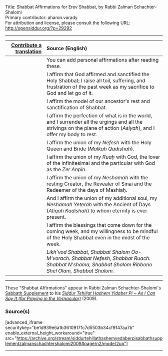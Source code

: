 <html>
<head></head>
<body>
Title: Shabbat Affirmations for Erev Shabbat, by Rabbi Zalman Schachter-Shalomi<br />
Primary contributor: aharon.varady<br />
For attribution and license, please consult the following URL: <a href="http://opensiddur.org/?p=29292">http://opensiddur.org/?p=29292</a>
<p />
<hr />

<table style="margin-left: auto;margin-right: auto;" class="draggable">
<thead><tr><th id="x" style="text-align: right;"><a href="/contributing/upload/">Contribute a translation</a></th><th style="text-align: left;">Source (English)</th></tr></thead>
<tbody>
<tr><td style="vertical-align:top;">
<div class="liturgy"><span lang="he">

</span></div></td>
 
<td style="vertical-align:top;">
<div class="english">
<span class="instruction">You can add personal affirmations after reading these.</span>
</div></td></tr>


<tr><td style="vertical-align:top;">
<div class="liturgy"><span lang="he">

</span></div></td>
 
<td style="vertical-align:top;">
<div class="english">
I affirm 
that God affirmed 
and sanctified 
the Holy Shabbat; 
I raise all toil, 
suffering, 
and frustration 
of the past week 
as my sacrifice to God 
and let go of it.
</div></td></tr>


<tr><td style="vertical-align:top;">
<div class="liturgy"><span lang="he">

</span></div></td>
 
<td style="vertical-align:top;">
<div class="english">
I affirm the model 
of our ancestor's rest 
and sanctification of Shabbat.
</div></td></tr>


<tr><td style="vertical-align:top;">
<div class="liturgy"><span lang="he">

</span></div></td>
 
<td style="vertical-align:top;">
<div class="english">
I affirm the perfection 
of what is in the world, 
and I surrender all the urgings 
and all the strivings 
on the plane of action (<em>Asiyah</em>), 
and I offer my body to rest.
</div></td></tr>


<tr><td style="vertical-align:top;">
<div class="liturgy"><span lang="he">

</span></div></td>
 
<td style="vertical-align:top;">
<div class="english">
I affirm the union 
of my <em>Nefesh</em> 
with the Holy Queen and Bride (<em>Malkah Qadishah</em>).
</div></td></tr>


<tr><td style="vertical-align:top;">
<div class="liturgy"><span lang="he">

</span></div></td>
 
<td style="vertical-align:top;">
<div class="english">
I affirm the union 
of my <em>Ruaḥ</em> with God, 
the lover of the infinitesimal and the particular 
with God as the <em>Zer Anpin</em>.
</div></td></tr>


<tr><td style="vertical-align:top;">
<div class="liturgy"><span lang="he">

</span></div></td>
 
<td style="vertical-align:top;">
<div class="english">
I affirm the union 
of my <em>Neshamah</em> 
with the resting Creator, 
the Revealer of Sinai 
and the Redeemer of the days of Mashiaḥ.
</div></td></tr>


<tr><td style="vertical-align:top;">
<div class="liturgy"><span lang="he">

</span></div></td>
 
<td style="vertical-align:top;">
<div class="english">
And I affirm the union 
of my additional soul, my <em>Neshamah Yeterah</em> 
with the Ancient of Days (<em>Atiqah Kadishah</em>)
to whom eternity is ever present.
</div></td></tr>


<tr><td style="vertical-align:top;">
<div class="liturgy"><span lang="he">

</span></div></td>
 
<td style="vertical-align:top;">
<div class="english">
I affirm the blessings 
that come down for the coming week, 
and my willingness to be mindful 
of the Holy Shabbat 
even in the midst of the week.
</div></td></tr>


<tr><td style="vertical-align:top;">
<div class="liturgy"><span lang="he">

</span></div></td>
 
<td style="vertical-align:top;">
<div class="english">
<em>Likh’vod Shabbat, 
Shabbat Shalom Oo-M'vorach.
Shabbat Nefesh, Shabbat Ruach. Shabbat N'shama,
Shabbat Shalom Ribbono Shel Olam, Shabbat Shalom.</em>
</div></td></tr>
</tbody></table>

<hr />

These "Shabbat Affirmations" appear in Rabbi Zalman Schachter-Shalomi's <a href="http://opensiddur.org/?p=29177">Sabbath Supplement</a> to his <em><a href="http://opensiddur.org/?p=177">Siddur Tehillat Hashem Yidaber Pi ~ As I Can Say It (for Praying in the Vernacular)</a></em> (2009).

<h3>Source(s)</h3>

[advanced_iframe securitykey="be1d939e6a1b36109171c7d5503b34cf9147aa7b" enable_external_height_workaround="true" src="https://archive.org/stream/siddurtehillathashemyedaberpisabbathsupplementzalmanschachtershalomi2009#page/n2/mode/2up"]

<hr />

&nbsp;
</body>
</html>